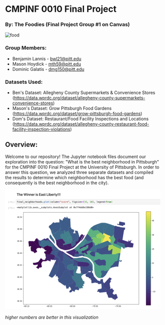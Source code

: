 # CMPINF 0010 Final Project

### By: The Foodies (Final Project Group #1 on Canvas)

![food](https://www.visitpittsburgh.com/imager/s3_amazonaws_com/visit-pittsburgh/CMS/Blogs/79753BAB-957E-4621-B4E1-20257733BC38_6c9106706e12d67d9e947a149142c7f3.jpeg)

### Group Members:
* Benjamin Lannis - bwl21@pitt.edu
* Mason Hoydick - mth59@pitt.edu
* Dominic Galatis - dmg150@pitt.edu

### Datasets Used:
* Ben's Dataset: Allegheny County Supermarkets & Convenience Stores (https://data.wprdc.org/dataset/allegheny-county-supermarkets-convenience-stores)
* Mason's Dataset: Grow Pittsburgh Food Gardens (https://data.wprdc.org/dataset/grow-pittsburgh-food-gardens)
* Dom's Dataset: Restaurant/Food Facility Inspections and Locations (https://data.wprdc.org/dataset/allegheny-county-restaurant-food-facility-inspection-violations)

## Overview:

Welcome to our repository! The Jupyter notebook files document our exploration into the question: "What is the best neighborhood in Pittsburgh" for the CMPINF 0010 Final Project at the University of Pittsburgh. In order to answer this question, we analyzed three separate datasets and compiled the results to determine which neighborhood has the best food (and consequently is the best neighborhood in the city).

![results](data/results.png)

*higher numbers are better in this visualization*